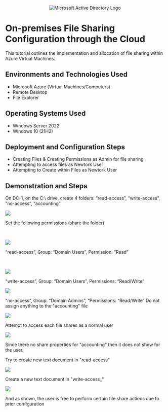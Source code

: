 <p align="center">
<img src="https://i.imgur.com/bLpBiQ8.png" alt="Microsoft Active Directory Logo"/>
</p>

<h1>On-premises File Sharing Configuration through the Cloud</h1>
This tutorial outlines the implementation and allocation of file sharing within Azure Virtual Machines.<br />


<h2>Environments and Technologies Used</h2>

- Microsoft Azure (Virtual Machines/Computers)
- Remote Desktop
- File Explorer

<h2>Operating Systems Used </h2>

- Windows Server 2022
- Windows 10 (21H2)

<h2>Deployment and Configuration Steps</h2>

- Creating Files & Creating Permissions as Admin for file sharing
- Attempting to access files as Newtork User
- Attempting to Create within Files as Newtork User

<h2>Demonstration and Steps</h2>

On DC-1, on the C:\ drive, create 4 folders: “read-access”, “write-access”, “no-access”, “accounting”
<p>
<img src="https://i.imgur.com/n0oLLHo.png" />
</p>
<p>


Set the following permissions (share the folder)

</p>
<br />

<p>
<img src="https://i.imgur.com/XddNo2X.png" />
</p>
<p>
 “read-access”, Group: “Domain Users”, Permission: “Read”



</p>
<br />

<p>
<img src="https://i.imgur.com/LFC4KvP.png" />
</p>
<p>
 “write-access”,  Group: “Domain Users”, Permissions: “Read/Write”
<p>
<img src="https://i.imgur.com/lGLAI4w.png" />
</p>
<p>
“no-access”, Group: “Domain Admins”, “Permissions: “Read/Write”
Do not assign anything to the "accounting" file
<p>
<img src="https://i.imgur.com/FnlDv0c.png" />
</p>
<p>

Attempt to access each file shares as a normal user
<p>
<img src="https://i.imgur.com/j1g6P0z.png" />
</p>
<p>
Since there no share properties for "accounting" then it does not show for the user.
<p>
Try to create new text document in "read-access" 
<p>
<img src="https://i.imgur.com/zarPGzx.png" />
</p>
<p>
  
Create a new text document in "write-access_"

<p>
<img src="https://i.imgur.com/7nuKflc.png" />
</p>
<p>
And as shown, the user is free to perform certain file share actions due to prior configuration
